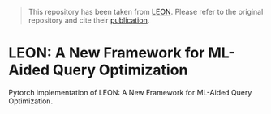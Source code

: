 > This repository has been taken from [LEON](https://github.com/haitianchen/LEON/tree/main). Please refer to the original repository and cite their [publication](https://dl.acm.org/doi/abs/10.14778/3598581.3598597).

# LEON: A New Framework for ML-Aided Query Optimization

Pytorch implementation of LEON: A New Framework for ML-Aided Query Optimization.


